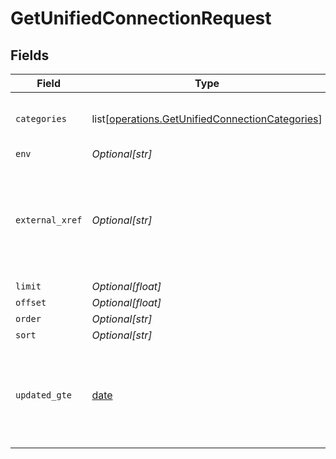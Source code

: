 # GetUnifiedConnectionRequest


## Fields

| Field                                                                                                            | Type                                                                                                             | Required                                                                                                         | Description                                                                                                      |
| ---------------------------------------------------------------------------------------------------------------- | ---------------------------------------------------------------------------------------------------------------- | ---------------------------------------------------------------------------------------------------------------- | ---------------------------------------------------------------------------------------------------------------- |
| `categories`                                                                                                     | list[[operations.GetUnifiedConnectionCategories](undefined/models/operations/getunifiedconnectioncategories.md)] | :heavy_minus_sign:                                                                                               | Filter the results on these categories                                                                           |
| `env`                                                                                                            | *Optional[str]*                                                                                                  | :heavy_minus_sign:                                                                                               | N/A                                                                                                              |
| `external_xref`                                                                                                  | *Optional[str]*                                                                                                  | :heavy_minus_sign:                                                                                               | Filter the results to only those integrations for your user referenced by this value                             |
| `limit`                                                                                                          | *Optional[float]*                                                                                                | :heavy_minus_sign:                                                                                               | N/A                                                                                                              |
| `offset`                                                                                                         | *Optional[float]*                                                                                                | :heavy_minus_sign:                                                                                               | N/A                                                                                                              |
| `order`                                                                                                          | *Optional[str]*                                                                                                  | :heavy_minus_sign:                                                                                               | N/A                                                                                                              |
| `sort`                                                                                                           | *Optional[str]*                                                                                                  | :heavy_minus_sign:                                                                                               | N/A                                                                                                              |
| `updated_gte`                                                                                                    | [date](https://docs.python.org/3/library/datetime.html#date-objects)                                             | :heavy_minus_sign:                                                                                               | Return only results whose updated date is equal or greater to this value                                         |